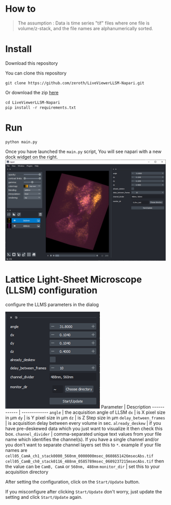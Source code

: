 # How to
> The assumption : Data is time series "tif" files where one file is volume/z-stack, and the file names are alphanumerically sorted.

# Install

Download this repository

You can clone this repository
```
git clone https://github.com/zeroth/LiveViewerLLSM-Napari.git
```
Or download the zip [here](https://github.com/zeroth/LiveViewerLLSM-Napari/archive/main.zip)

```
cd LiveViewerLLSM-Napari
pip install -r requirements.txt
```

# Run

```
python main.py
```
Once you have launched the `main.py` script, You will see napari with a new dock widget on the right.
<img
src="assets/images/napar_with_dialog.png"
raw=true
alt="LLSM live deskew configuration"
/>



# Lattice Light-Sheet Microscope (LLSM) configuration

configure the LLMS parameters in the dialog

<img
src="assets/images/skew_configuration_dialog.png"
raw=true
alt="LLSM live deskew configuration"
/>
Parameter    | Description
------------ | -------------
`angle` | the acquisition angle of LLSM
`dx` | is X pixel size in &micro;m
`dy` | is Y pixel size in &micro;m
`dz` | is Z Step size in &micro;m
`delay_between_frames` | is acquisition delay between every volume in sec.
`already_deskew` | if you have pre-deskewed data which you just want to visualize it then check this box.
`channel_divider` | comma-separated unique text values from your file name which identifies the channel(s). If you have a single channel and/or you don't want to separate channel layers set this to `*`. example if your file names are `cell05_CamA_ch1_stack0000_560nm_0000000msec_0608651426msecAbs.tif` `cell05_CamB_ch0_stack0116_488nm_0585789msec_0609237215msecAbs.tif` then the value can be `CamB, CamA` or `560nm, 488nm` 
`monitor_dir` | set this to your acquisition directory

After setting the configuration, click on the `Start/Update` button. 

If you misconfigure after clicking `Start/Update` don't worry, just update the setting and click `Start/Update` again.
